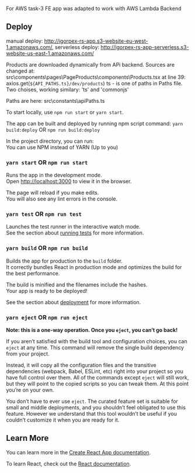 
For AWS task-3 FE app was adapted to work with AWS Lambda Backend

## Deploy

manual deploy: http://igorpex-rs-app.s3-website-eu-west-1.amazonaws.com/,
serverless deploy: http://igorpex-rs-app-serverless.s3-website-us-east-1.amazonaws.com/

Products are downloaded dynamically from APi backend.
Sources are changed at: src\components\pages\PageProducts\components\Products.tsx 
at line 39: axios.get(`${API_PATHS.ts}/dev/products`)
ts - is one of paths in Paths file.
Two choises, working similary: 'ts' and 'commonjs'

Paths are here: src\constants\apiPaths.ts

To start locally, use `npm run start` or `yarn start`.

The app can be built and deployed by running npm script command: 
 `yarn build:deploy` OR  `npm run build:deploy`

In the project directory, you can run:  
You can use NPM instead of YARN (Up to you)  

### `yarn start` OR `npm run start`

Runs the app in the development mode.<br />
Open [http://localhost:3000](http://localhost:3000) to view it in the browser.

The page will reload if you make edits.<br />
You will also see any lint errors in the console.

### `yarn test` OR `npm run test`

Launches the test runner in the interactive watch mode.<br />
See the section about [running tests](https://facebook.github.io/create-react-app/docs/running-tests) for more information.

### `yarn build` OR `npm run build`

Builds the app for production to the `build` folder.<br />
It correctly bundles React in production mode and optimizes the build for the best performance.

The build is minified and the filenames include the hashes.<br />
Your app is ready to be deployed!

See the section about [deployment](https://facebook.github.io/create-react-app/docs/deployment) for more information.

### `yarn eject` OR `npm run eject`

**Note: this is a one-way operation. Once you `eject`, you can’t go back!**

If you aren’t satisfied with the build tool and configuration choices, you can `eject` at any time. This command will remove the single build dependency from your project.

Instead, it will copy all the configuration files and the transitive dependencies (webpack, Babel, ESLint, etc) right into your project so you have full control over them. All of the commands except `eject` will still work, but they will point to the copied scripts so you can tweak them. At this point you’re on your own.

You don’t have to ever use `eject`. The curated feature set is suitable for small and middle deployments, and you shouldn’t feel obligated to use this feature. However we understand that this tool wouldn’t be useful if you couldn’t customize it when you are ready for it.

## Learn More

You can learn more in the [Create React App documentation](https://facebook.github.io/create-react-app/docs/getting-started).

To learn React, check out the [React documentation](https://reactjs.org/).
